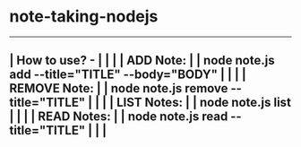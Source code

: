 # note-taking-nodejs



------------------------------------------------------------------
| How to use? -                                                  | 
|                                                                |
| ADD Note:                                                      |
|    node note.js add --title="TITLE" --body="BODY"              |
|                                                                |
| REMOVE Note:                                                   |
|    node note.js remove --title="TITLE"                         |
|                                                                |
| LIST Notes:                                                    |
|    node note.js list                                           |
|                                                                |
| READ Notes:                                                    |
|   node note.js read --title="TITLE"                            |
|                                                                |
------------------------------------------------------------------

